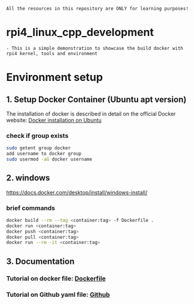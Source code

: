 ```
All the resources in this repository are ONLY for learning purposes!
```

# rpi4_linux_cpp_development
```
- This is a simple demonstration to showcase the build docker with rpi4 kernel, tools and environment
```

# Environment setup

## 1. Setup Docker Container (Ubuntu apt version)

The installation of docker is described in detail on the official Docker website: [Docker installation on Ubuntu](https://docs.docker.com/engine/install/ubuntu/)

### check if group exists
```bash
sudo getent group docker 
add username to docker group
sudo usermod -aG docker username
```

## 2. windows

https://docs.docker.com/desktop/install/windows-install/

### brief commands
```bash
docker build --rm --tag <container:tag> -f Dockerfile .
docker run <container:tag>
docker push <container:tag>
docker pull <container:tag>
docker run --rm -it <container:tag>
```

## 3. Documentation

### Tutorial on docker file:        [Dockerfile](https://docs.docker.com/get-started/02_our_app/)
### Tutorial on Github yaml file:   [Github](https://docs.github.com/en/actions/quickstart)  
